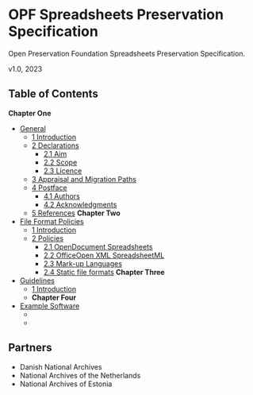 # OPF Spreadsheets Preservation Specification
Open Preservation Foundation Spreadsheets Preservation Specification.

v1.0, 2023

## Table of Contents
**Chapter One**
* [General](/v1.0/General.md)
    * [1 Introduction](/v1.0/General.md#1-introduction)
    * [2 Declarations](/v1.0/General.md#2-declarations)
        * [2.1 Aim](/v1.0/General.md#21-aim)
        * [2.2 Scope](/v1.0/General.md#22-scope)
        * [2.3 Licence](/v1.0/General.md#23-licence)
    * [3 Appraisal and Migration Paths](/v1.0/General.md#3-appraisal-and-migration-paths)
    * [4 Postface](/v1.0/General.md#4-postface)
        * [4.1 Authors](/v1.0/General.md#41-authors)
        * [4.2 Acknowledgments](/v1.0/General.md#42-acknowledgments)
    * [5 References](/v1.0/General.md#5-references)
**Chapter Two**
* [File Format Policies](/v1.0/File%20Format%20Policies.md)
    * [1 Introduction](/v1.0/File%20Format%20Policies.md#1-introduction)
    * [2 Policies](/v1.0/File%20Format%20Policies.md#2-policies)
        * [2.1 OpenDocument Spreadsheets](/v1.0/File%20Format%20Policies.md#21-opendocument-spreadsheets)
        * [2.2 OfficeOpen XML SpreadsheetML](/v1.0/File%20Format%20Policies.md#22-officeopen-xml-spreadsheetml)
        * [2.3 Mark-up Languages](/v1.0/File%20Format%20Policies.md#23-mark-up-languages)
        * [2.4 Static file formats](/v1.0/File%20Format%20Policies.md#24-static-file-formats)
**Chapter Three**
* [Guidelines](/v1.0/Guidelines.md)
    * [1 Introduction]()
    * []()
**Chapter Four**
* [Example Software](/v1.0/Example%20Software.md)
    * []()
    * []()

## Partners
* Danish National Archives
* National Archives of the Netherlands
* National Archives of Estonia